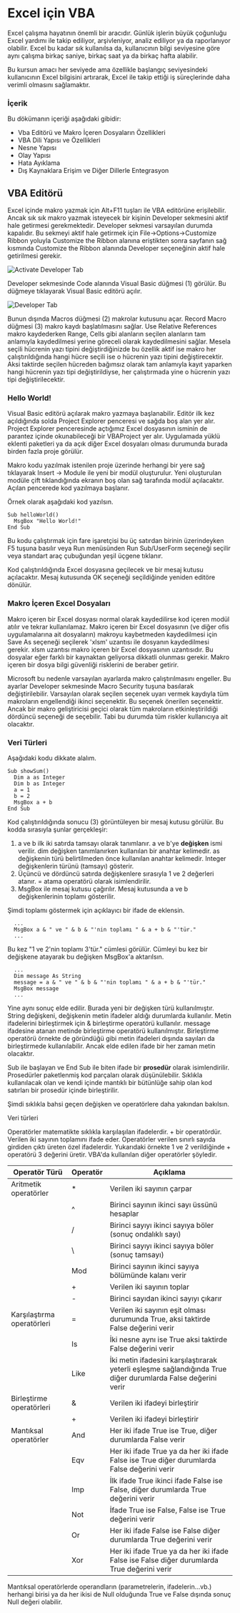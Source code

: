 # Excel için VBA

Excel çalışma hayatının önemli bir aracıdır. Günlük işlerin büyük çoğunluğu Excel yardımı ile takip ediliyor, arşivleniyor, analiz ediliyor ya da raporlanıyor olabilir. Excel bu kadar sık kullanılsa da, kullanıcının bilgi seviyesine göre aynı çalışma birkaç saniye, birkaç saat ya da birkaç hafta alabilir. 

Bu kursun amacı her seviyede ama özellikle başlangıç seviyesindeki kullanıcının Excel bilgisini artırarak, Excel ile takip ettiği iş süreçlerinde daha verimli olmasını sağlamaktır.

### İçerik

Bu dökümanın içeriği aşağıdaki gibidir:

- Vba Editörü ve Makro İçeren Dosyaların Özellikleri
- VBA Dili Yapısı ve Özellikleri
- Nesne Yapısı
- Olay Yapısı
- Hata Ayıklama
- Dış Kaynaklara Erişim ve Diğer Dillerle Entegrasyon

## VBA Editörü

Excel içinde makro yazmak için Alt+F11 tuşları ile VBA editörüne erişilebilir. Ancak sık sık makro yazmak isteyecek bir kişinin Developer sekmesini aktif hale getirmesi gerekmektedir.
Developer sekmesi varsayılan durumda kapalıdır. Bu sekmeyi aktif hale getirmek için File->Options->Customize Ribbon yoluyla Customize the Ribbon alanına eriştikten sonra sayfanın sağ kısmında Customize the Ribbon alanında Developer seçeneğinin aktif hale getirilmesi gerekir.

![Activate Developer Tab](/img/activate_developer_tab.jpg)

Developer sekmesinde Code alanında Visual Basic düğmesi (1) görülür. Bu düğmeye tıklayarak Visual Basic editörü açılır. 

![Developer Tab](/img/developer-tab.png)

Bunun dışında Macros düğmesi (2) makrolar kutusunu açar. Record Macro düğmesi (3) makro kaydı başlatılmasını sağlar. Use Relative References makro kaydederken Range, Cells gibi alanların seçilen alanların tam anlamıyla kaydedilmesi yerine göreceli olarak kaydedilmesini sağlar. Mesela seçili hücrenin yazı tipini değiştirdiğinizde bu özellik aktif ise makro her çalıştırıldığında hangi hücre seçili ise o hücrenin yazı tipini değiştirecektir. Aksi taktirde seçilen hücreden bağımsız olarak tam anlamıyla kayıt yaparken hangi hücrenin yazı tipi değiştirildiyse, her çalıştırmada yine o hücrenin yazı tipi değiştirilecektir.

### Hello World!

Visual Basic editörü açılarak makro yazmaya başlanabilir. Editör ilk kez açıldığında solda Project Explorer penceresi ve sağda boş alan yer alır. Project Explorer penceresinde açtığımız Excel dosyasının isminin de parantez içinde okunabileceği bir VBAProject yer alır. Uygulamada yüklü eklenti paketleri ya da açık diğer Excel dosyaları olması durumunda burada  birden fazla proje görülür.  

Makro kodu yazılmak istenilen proje üzerinde herhangi bir yere sağ tıklayarak Insert -> Module ile yeni bir modül oluşturulur. Yeni oluşturulan modüle çift tıklandığında ekranın boş olan sağ tarafında modül açılacaktır. Açılan pencerede kod yazılmaya başlanır.

Örnek olarak aşağıdaki kod yazılsın.

```VBA
Sub helloWorld()
  MsgBox "Hello World!"
End Sub
```

Bu kodu çalıştırmak için fare işaretçisi bu üç satırdan birinin üzerindeyken F5 tuşuna basılır veya Run menüsünden Run Sub/UserForm seçeneği seçilir veya standart araç çubuğundan yeşil üçgene tıklanır. 

Kod çalıştırıldığında Excel dosyasına geçilecek ve bir mesaj kutusu açılacaktır. Mesaj kutusunda OK seçeneği seçildiğinde yeniden editöre dönülür.

### Makro İçeren Excel Dosyaları

Makro içeren bir Excel dosyası normal olarak kaydedilirse kod içeren modül atılır ve tekrar kullanılamaz. Makro içeren bir Excel dosyasının (ve diğer ofis uygulamalarına ait dosyaların) makroyu kaybetmeden kaydedilmesi için Save As seçeneği seçilerek 'xlsm' uzantısı ile dosyanın kaydedilmesi gerekir. xlsm uzantısı makro içeren bir Excel dosyasının uzantısıdır. Bu dosyalar eğer farklı bir kaynaktan geliyorsa dikkatli olunması gerekir. Makro içeren bir dosya bilgi güvenliği risklerini de beraber getirir.

Microsoft bu nedenle varsayılan ayarlarda makro çalıştırılmasını engeller. Bu ayarlar Developer sekmesinde Macro Security tuşuna basılarak değiştirilebilir. Varsayılan olarak seçilen seçenek uyarı vermek kaydıyla tüm makroların engellendiği ikinci seçenektir. Bu seçenek önerilen seçenektir. Ancak bir makro geliştiricisi geçici olarak tüm makroların etkinleştirildiği dördüncü seçeneği de seçebilir. Tabi bu durumda tüm riskler kullanıcıya ait olacaktır.

### Veri Türleri

Aşağıdaki kodu dikkate alalım.

```VBA
Sub showSum()
  Dim a as Integer
  Dim b as Integer
  a = 1
  b = 2
  MsgBox a + b
End Sub
```

Kod çalıştırıldığında sonucu (3) görüntüleyen bir mesaj kutusu görülür. Bu kodda sırasıyla şunlar gerçekleşir:

1. a ve b ilk iki satırda tamsayı olarak tanımlanır. a ve b'ye **değişken** ismi verilir. dim değişken tanımlanırken kullanılan bir anahtar kelimedir. as değişkenin türü belirtilmeden önce kullanılan anahtar kelimedir. Integer değişkenlerin türünü (tamsayı) gösterir. 
2. Üçüncü ve dördüncü satırda değişkenlere sırasıyla 1 ve 2 değerleri atanır. = atama operatörü olarak isimlendirilir.
3. MsgBox ile mesaj kutusu çağırılır. Mesaj kutusunda a ve b değişkenlerinin toplamı gösterilir.

Şimdi toplamı göstermek için açıklayıcı bir ifade de eklensin.

```VBA
  ...
  MsgBox a & " ve " & b & "'nin toplamı " & a + b & "'tür."
  ...
```

Bu kez "1 ve 2'nin toplamı 3'tür." cümlesi görülür. Cümleyi bu kez bir değişkene atayarak bu değişken MsgBox'a aktarılsın.

```VBA
  ...
  Dim message As String
  message = a & " ve " & b & "'nin toplamı " & a + b & "'tür."
  MsgBox message
  ...
```

Yine aynı sonuç elde edilir. Burada yeni bir değişken türü kullanılmıştır. String değişkeni, değişkenin metin ifadeler aldığı durumlarda kullanılır. Metin ifadelerini birleştirmek için & birleştirme operatörü kullanılır. message ifadesine atanan metinde birleştirme operatörü kullanılmıştır. Birleştirme operatörü örnekte de göründüğü gibi metin ifadeleri dışında sayıları da birleştirmede kullanılabilir. Ancak elde edilen ifade bir her zaman metin olacaktır.

Sub ile başlayan ve End Sub ile biten ifade bir **prosedür** olarak isimlendirilir. Prosedürler paketlenmiş kod parçaları olarak düşünülebilir. Sıklıkla kullanılacak olan ve kendi içinde mantıklı bir bütünlüğe sahip olan kod satırları bir prosedür içinde birleştirilir.

Şimdi sıklıkla bahsi geçen değişken ve operatörlere daha yakından bakılsın.

Veri türleri

Operatörler matematikte sıklıkla karşılaşılan ifadelerdir. + bir operatördür. Verilen iki sayının toplamını ifade eder. Operatörler verilen sınırlı sayıda girdiden çıktı üreten özel ifadelerdir. Yukarıdaki örnekte 1 ve 2 verildiğinde + operatörü 3 değerini üretir. VBA'da kullanılan diğer operatörler şöyledir.

Operatör Türü | Operatör | Açıklama
------------- | -------- | --------
Aritmetik operatörler | * | Verilen iki sayının çarpar
&#xfeff; | ^ | Birinci sayının ikinci sayı üssünü hesaplar
&#xfeff; | / | Birinci sayıyı ikinci sayıya böler (sonuç ondalıklı sayı)
&#xfeff; | \ | Birinci sayıyı ikinci sayıya böler (sonuç tamsayı)
&#xfeff; | Mod | Birinci sayının ikinci sayıya bölümünde kalanı verir
&#xfeff; | + | Verilen iki sayının toplar
&#xfeff; | - | Birinci sayıdan ikinci sayıyı çıkarır
Karşılaştırma operatörleri | = | Verilen iki sayının eşit olması durumunda True, aksi taktirde False değerini verir
&#xfeff; | Is | İki nesne aynı ise True aksi taktirde False değerini verir
&#xfeff; | Like | İki metin ifadesini karşılaştırarak yeterli eşleşme sağlandığında True diğer durumlarda False değerini verir
Birleştirme operatörleri | & | Verilen iki ifadeyi birleştirir
&#xfeff; | + | Verilen iki ifadeyi birleştirir
Mantıksal operatörler | And | Her iki ifade True ise True, diğer durumlarda False verir
&#xfeff; | Eqv | Her iki ifade True ya da her iki ifade False ise True diğer durumlarda False değerini verir
&#xfeff; | Imp | İlk ifade True ikinci ifade False ise False, diğer durumlarda True değerini verir
&#xfeff; | Not | İfade True ise False, False ise True değerini verir
&#xfeff; | Or | Her iki ifade False ise False diğer durumlarda True değerini verir
&#xfeff; | Xor | Her iki ifade True ya da her iki ifade False ise False diğer durumlarda True değerini verir

Mantıksal operatörlerde operandların (parametrelerin, ifadelerin...vb.) herhangi birisi ya da her ikisi de Null olduğunda True ve False dışında sonuç Null değeri olabilir. 

